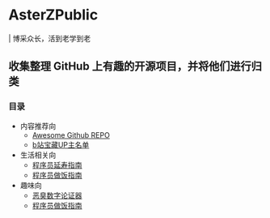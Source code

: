 # AsterZPublic

| 博采众长，活到老学到老

收集整理 GitHub 上有趣的开源项目，并将他们进行归类
---
### 目录
- 内容推荐向
    - [Awesome Github REPO](https://github.com/Wechat-ggGitHub/Awesome-GitHub-Repo)
    - [b站宝藏UP主名单](https://github.com/SyMind/awesome-bilibili)
- 生活相关向
    - [程序员延寿指南](https://github.com/geekan/HowToLiveLonger)
    - [程序员做饭指南](https://github.com/Anduin2017/HowToCook)
- 趣味向
    - [恶臭数字论证器](https://github.com/itorr/homo)
    - [程序员做饭指南](https://github.com/Anduin2017/HowToCook)
